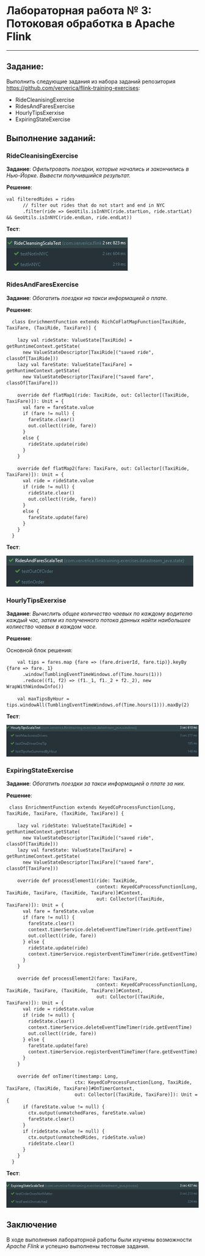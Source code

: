 # Лабораторная работа № 3: Потоковая обработка в Apache Flink
***

## Задание:
Выполнить следующие задания из набора заданий репозитория https://github.com/ververica/flink-training-exercises:

* RideCleanisingExercise
* RidesAndFaresExercise
* HourlyTipsExerxise
* ExpiringStateExercise


## Выполнение заданий:

### RideCleanisingExercise

__Задание__: *Офильтровать поездки, которые начались и закончились в Нью-Йорке. Вывести получившийся результат.*


__Решение__:

```
val filteredRides = rides
      // filter out rides that do not start and end in NYC
      .filter(ride => GeoUtils.isInNYC(ride.startLon, ride.startLat) && GeoUtils.isInNYC(ride.endLon, ride.endLat))
```

__Тест__:

![Тест RideCleanisingExercise](https://github.com/Code5150/Bigdata_Lab3/blob/master/img/task1.png)


### RidesAndFaresExercise

__Задание__: *Обогатить поездки на такси информацией о плате.*


__Решение__:

```
  class EnrichmentFunction extends RichCoFlatMapFunction[TaxiRide, TaxiFare, (TaxiRide, TaxiFare)] {

    lazy val rideState: ValueState[TaxiRide] = getRuntimeContext.getState(
      new ValueStateDescriptor[TaxiRide]("saved ride", classOf[TaxiRide]))
    lazy val fareState: ValueState[TaxiFare] = getRuntimeContext.getState(
      new ValueStateDescriptor[TaxiFare]("saved fare", classOf[TaxiFare]))

    override def flatMap1(ride: TaxiRide, out: Collector[(TaxiRide, TaxiFare)]): Unit = {
      val fare = fareState.value
      if (fare != null) {
        fareState.clear()
        out.collect((ride, fare))
      }
      else {
        rideState.update(ride)
      }
    }

    override def flatMap2(fare: TaxiFare, out: Collector[(TaxiRide, TaxiFare)]): Unit = {
      val ride = rideState.value
      if (ride != null) {
        rideState.clear()
        out.collect((ride, fare))
      }
      else {
        fareState.update(fare)
      }
    }
  }
```

__Тест__:

![Тест RidesAndFaresExercise](https://github.com/Code5150/Bigdata_Lab3/blob/master/img/task2.png)


### HourlyTipsExerxise

__Задание__: *Вычислить общее количество чаевых по каждому водителю каждый час, затем из полученного потока данных найти наибольшее колиество чаевых в каждом часе.*


__Решение__:

Основной блок решения:

```
    val tips = fares.map {fare => (fare.driverId, fare.tip)}.keyBy {fare => fare._1}
      .window(TumblingEventTimeWindows.of(Time.hours(1)))
      .reduce((f1, f2) => (f1._1, f1._2 + f2._2), new WrapWithWindowInfo())

    val maxTipsByHour = tips.windowAll(TumblingEventTimeWindows.of(Time.hours(1))).maxBy(2)
```

__Тест__:

![Тест HourlyTipsExerxise](https://github.com/Code5150/Bigdata_Lab3/blob/master/img/task3.png)



### ExpiringStateExercise

__Задание__: *Обогатить поездки за такси информацией о плате за них.*


__Решение__:

```
 class EnrichmentFunction extends KeyedCoProcessFunction[Long, TaxiRide, TaxiFare, (TaxiRide, TaxiFare)] {

    lazy val rideState: ValueState[TaxiRide] = getRuntimeContext.getState(
      new ValueStateDescriptor[TaxiRide]("saved ride", classOf[TaxiRide]))
    lazy val fareState: ValueState[TaxiFare] = getRuntimeContext.getState(
      new ValueStateDescriptor[TaxiFare]("saved fare", classOf[TaxiFare]))

    override def processElement1(ride: TaxiRide,
                                 context: KeyedCoProcessFunction[Long, TaxiRide, TaxiFare, (TaxiRide, TaxiFare)]#Context,
                                 out: Collector[(TaxiRide, TaxiFare)]): Unit = {
      val fare = fareState.value
      if (fare != null) {
        fareState.clear()
        context.timerService.deleteEventTimeTimer(ride.getEventTime)
        out.collect((ride, fare))
      } else {
        rideState.update(ride)
        context.timerService.registerEventTimeTimer(ride.getEventTime)
      }
    }

    override def processElement2(fare: TaxiFare,
                                 context: KeyedCoProcessFunction[Long, TaxiRide, TaxiFare, (TaxiRide, TaxiFare)]#Context,
                                 out: Collector[(TaxiRide, TaxiFare)]): Unit = {
      val ride = rideState.value
      if (ride != null) {
        rideState.clear()
        context.timerService.deleteEventTimeTimer(ride.getEventTime)
        out.collect((ride, fare))
      } else {
        fareState.update(fare)
        context.timerService.registerEventTimeTimer(fare.getEventTime)
      }
    }

    override def onTimer(timestamp: Long,
                         ctx: KeyedCoProcessFunction[Long, TaxiRide, TaxiFare, (TaxiRide, TaxiFare)]#OnTimerContext,
                         out: Collector[(TaxiRide, TaxiFare)]): Unit = {
      if (fareState.value != null) {
        ctx.output(unmatchedFares, fareState.value)
        fareState.clear()
      }
      if (rideState.value != null) {
        ctx.output(unmatchedRides, rideState.value)
        rideState.clear()
      }
    }
  }
```

__Тест__:

![Тест ExpiringStateExercise](https://github.com/Code5150/Bigdata_Lab3/blob/master/img/task4.png)

## Заключение

В ходе выполнения лабораторной работы были изучены возможности _Apache Flink_ и успешно выполнены тестовые задания.